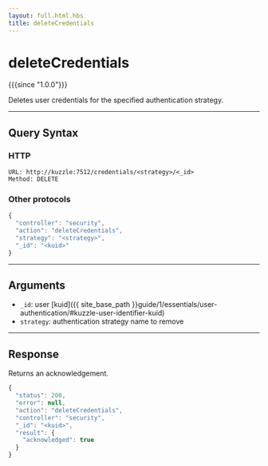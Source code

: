 ```yaml
---
layout: full.html.hbs
title: deleteCredentials
---
```


# deleteCredentials

{{{since "1.0.0"}}}

Deletes user credentials for the specified authentication strategy.

---

## Query Syntax

### HTTP

```http
URL: http://kuzzle:7512/credentials/<strategy>/<_id>
Method: DELETE  
```

### Other protocols

```js
{
  "controller": "security",
  "action": "deleteCredentials",
  "strategy": "<strategy>",
  "_id": "<kuid>"
}
```

---

## Arguments

* `_id`: user [kuid]({{ site_base_path }}guide/1/essentials/user-authentication/#kuzzle-user-identifier-kuid) 
* `strategy`: authentication strategy name to remove

---

## Response

Returns an acknowledgement.

```javascript
{
  "status": 200,
  "error": null,
  "action": "deleteCredentials",
  "controller": "security",
  "_id": "<kuid>",
  "result": {
    "acknowledged": true
  }
}
```
